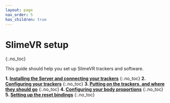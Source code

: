 ```yaml
---
layout: page
nav_order: 5
has_children: true
---
```


# SlimeVR setup
{:.no_toc}

This guide should help you set up SlimeVR trackers and software.

**1. [Installing the Server and connecting your trackers](installing-and-connecting.md)**
{:.no_toc}
**2. [Configuring your trackers](configuring-trackers.md)**
{:.no_toc}
**3. [Putting on the trackers, and where they should go](putting-on-trackers.md)**
{:.no_toc}
**4. [Configuring your body proportions](body-config.md)**
{:.no_toc}
**5. [Setting up the reset bindings](setting-reset-bindings.md)**
{:.no_toc}

